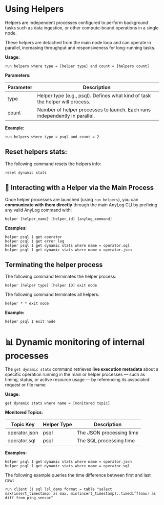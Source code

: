 # Using Helpers

Helpers are independent processes configured to perform background tasks such as data ingestion, or other compute-bound 
operations in a single node.

These helpers are detached from the main node loop and can operate in parallel, increasing throughput and responsiveness for long-running tasks.

**Usage:**
```anylog
run helpers where type = [helper type] and count = [helpers count]
```

**Parameters:**

| Parameter       | Description                                                                  |
|-----------------|------------------------------------------------------------------------------|
| type            | Helper type (e.g., psql). Defines what kind of task the helper will process. |
| count           | Number of helper processes to launch. Each runs independently in parallel.   |


**Example:**
```anylog
run helpers where type = psql and count = 2
```

## Reset helpers stats:

The following command resets the helpers info:
```anylog
reset dynamic stats
```

## 🤝 Interacting with a Helper via the Main Process

Once helper processes are launched (using `run helpers`), you can **communicate with them directly** through the main
AnyLog CLI by prefixing any valid AnyLog command with:

```anylog
helper [helper_name] [helper_id] [anylog_command]
```

**Examples:**
```anylog
helper psql 1 get operator
helper psql 1 get error log
helper psql 1 get dynamic stats where name = operator.sql
helper psql 1 get dynamic stats where name = operator.json
```

## Terminating the helper process
The following command terminates the helper process:
```anylog
helper [helper type] [helper ID] exit node
```
The following command terminates all helpers:
```anylog
helper * * exit node
```
**Example:**
```anylog
helper psql 1 exit node
```


# 📊 Dynamic monitoring of internal processes

The `get dynamic stats` command retrieves **live execution metadata** about a specific operation running in the main or helper processes
— such as timing, status, or active resource usage — by referencing its associated request or file name.


**Usage:**
```anylog
get dynamic stats where name = [monitored topic]
```

**Monitored Topics:**

| Topic Key     | Helper Type | Description              |
|---------------|-------------|--------------------------|
| operator.json | psql        | The JSON processing time |
| operator.sql  | psql        | The SQL processing time  |


**Examples:**
```anylog
helper psql 1 get dynamic stats where name = operator.json
helper psql 1 get dynamic stats where name = operator.sql
```

The following example queries the time difference between first and last row:
```anglog
run client () sql lsl_demo format = table "select max(insert_timestamp) as max, min(insert_timestamp)::timediff(max) as diff from ping_sensor"
```




